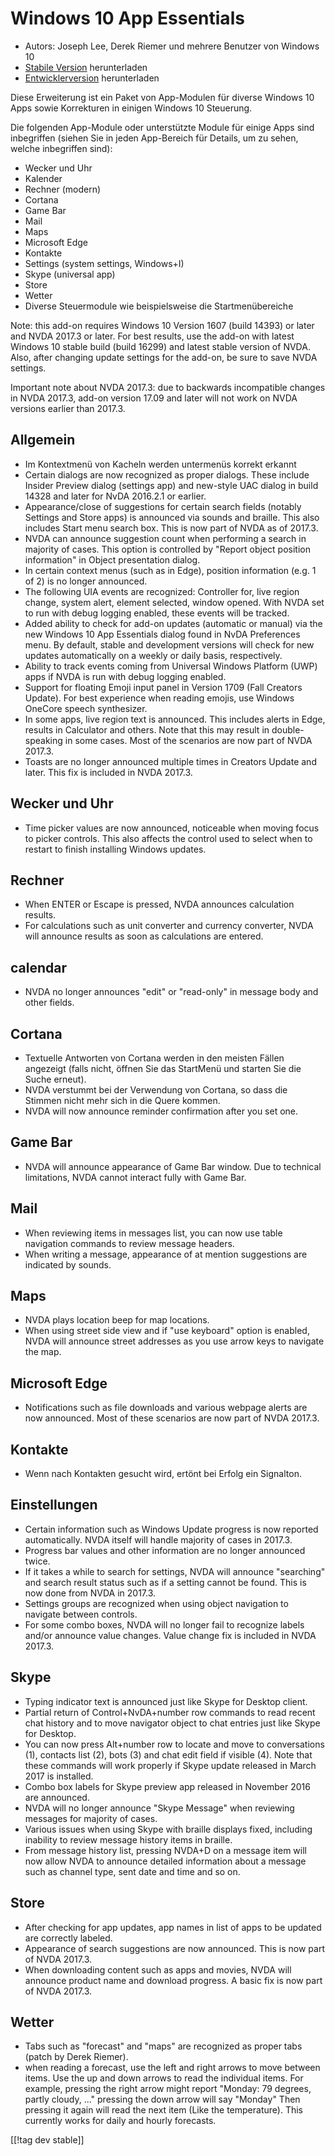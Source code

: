# Windows 10 App Essentials #

* Autors: Joseph Lee, Derek Riemer und mehrere Benutzer von Windows 10
* [Stabile Version][1] herunterladen
* [Entwicklerversion][2] herunterladen

Diese Erweiterung ist ein Paket von App-Modulen für diverse Windows 10 Apps
sowie Korrekturen in einigen Windows 10 Steuerung.

Die folgenden App-Module oder unterstützte Module für einige Apps sind
inbegriffen (siehen Sie in jeden App-Bereich für Details, um zu sehen,
welche inbegriffen sind):

* Wecker und Uhr
* Kalender
* Rechner (modern)
* Cortana
* Game Bar
* Mail
* Maps
* Microsoft Edge
* Kontakte
* Settings (system settings, Windows+I)
* Skype (universal app)
* Store
* Wetter
* Diverse Steuermodule wie beispielsweise die Startmenübereiche

Note: this add-on requires Windows 10 Version 1607 (build 14393) or later
and NVDA 2017.3 or later. For best results, use the add-on with latest
Windows 10 stable build (build 16299) and latest stable version of
NVDA. Also, after changing update settings for the add-on, be sure to save
NVDA settings.

Important note about NVDA 2017.3: due to backwards incompatible changes in
NVDA 2017.3, add-on version 17.09 and later will not work on NVDA versions
earlier than 2017.3.

## Allgemein

* Im Kontextmenü von Kacheln werden untermenüs korrekt erkannt
* Certain dialogs are now recognized as proper dialogs. These include
  Insider Preview dialog (settings app) and new-style UAC dialog in build
  14328 and later for NvDA 2016.2.1 or earlier.
* Appearance/close of suggestions for certain search fields (notably
  Settings and Store apps) is announced via sounds and braille. This also
  includes Start menu search box. This is now part of NVDA as of 2017.3.
* NVDA can announce suggestion count when performing a search in majority of
  cases. This option is controlled by "Report object position information"
  in Object presentation dialog.
* In certain context menus (such as in Edge), position information (e.g. 1
  of 2) is no longer announced.
* The following UIA events are recognized: Controller for, live region
  change, system alert, element selected, window opened. With NVDA set to
  run with debug logging enabled, these events will be tracked.
* Added ability to check for add-on updates (automatic or manual) via the
  new Windows 10 App Essentials dialog found in NvDA Preferences menu. By
  default, stable and development versions will check for new updates
  automatically on a weekly or daily basis, respectively.
* Ability to track events coming from Universal Windows Platform (UWP) apps
  if NVDA is run with debug logging enabled.
* Support for floating Emoji input panel in Version 1709 (Fall Creators
  Update). For best experience when reading emojis, use Windows OneCore
  speech synthesizer.
* In some apps, live region text is announced. This includes alerts in Edge,
  results in Calculator and others. Note that this may result in
  double-speaking in some cases. Most of the scenarios are now part of NVDA
  2017.3.
* Toasts are no longer announced multiple times in Creators Update and
  later. This fix is included in NVDA 2017.3.

## Wecker und Uhr

* Time picker values are now announced, noticeable when moving focus to
  picker controls. This also affects the control used to select when to
  restart to finish installing Windows updates.

## Rechner

* When ENTER or Escape is pressed, NVDA announces calculation results.
* For calculations such as unit converter and currency converter, NVDA will
  announce results as soon as calculations are entered.

## calendar

* NVDA no longer announces "edit" or "read-only" in message body and other
  fields.

## Cortana

* Textuelle Antworten von Cortana werden in den meisten Fällen angezeigt
  (falls nicht, öffnen Sie das StartMenü und starten Sie die Suche erneut).
* NVDA verstummt bei der Verwendung von Cortana, so dass die Stimmen nicht
  mehr sich in die Quere kommen.
* NVDA will now announce reminder confirmation after you set one.

## Game Bar

* NVDA will announce appearance of Game Bar window. Due to technical
  limitations, NVDA cannot interact fully with Game Bar.

## Mail

* When reviewing items in messages list, you can now use table navigation
  commands to review message headers.
* When writing a message, appearance of at mention suggestions are indicated
  by sounds.

## Maps

* NVDA plays location beep for map locations.
* When using street side view and if "use keyboard" option is enabled, NVDA
  will announce street addresses as you use arrow keys to navigate the map.

## Microsoft Edge

* Notifications such as file downloads and various webpage alerts are now
  announced. Most of these scenarios are now part of NVDA 2017.3.

## Kontakte

* Wenn nach Kontakten gesucht wird, ertönt bei Erfolg ein Signalton.

## Einstellungen

* Certain information such as Windows Update progress is now reported
  automatically. NVDA itself will handle majority of cases in 2017.3.
* Progress bar values and other information are no longer announced twice.
* If it takes a while to search for settings, NVDA will announce "searching"
  and search result status such as if a setting cannot be found. This is now
  done from NVDA in 2017.3.
* Settings groups are recognized when using object navigation to navigate
  between controls.
* For some combo boxes, NVDA will no longer fail to recognize labels and/or
  announce value changes. Value change fix is included in NVDA 2017.3.

## Skype

* Typing indicator text is announced just like Skype for Desktop client.
* Partial return of Control+NvDA+number row commands to read recent chat
  history and to move navigator object to chat entries just like Skype for
  Desktop.
* You can now press Alt+number row to locate and move to conversations (1),
  contacts list (2), bots (3) and chat edit field if visible (4). Note that
  these commands will work properly if Skype update released in March 2017
  is installed.
* Combo box labels for Skype preview app released in November 2016 are
  announced.
* NVDA will no longer announce "Skype Message" when reviewing messages for
  majority of cases.
* Various issues when using Skype with braille displays fixed, including
  inability to review message history items in braille.
* From message history list, pressing NVDA+D on a message item will now
  allow NVDA to announce detailed information about a message such as
  channel type, sent date and time and so on.

## Store

* After checking for app updates, app names in list of apps to be updated
  are correctly labeled.
* Appearance of search suggestions are now announced. This is now part of
  NVDA 2017.3.
* When downloading content such as apps and movies, NVDA will announce
  product name and download progress. A basic fix is now part of NVDA
  2017.3.

## Wetter

* Tabs such as "forecast" and "maps" are recognized as proper tabs (patch by
  Derek Riemer).
* when reading a forecast, use the left and right arrows to move between
  items. Use the up and down arrows to read the individual items. For
  example, pressing the right arrow might report "Monday: 79 degrees, partly
  cloudy, ..." pressing the down arrow will say "Monday" Then pressing it
  again will read the next item (Like the temperature). This currently works
  for daily and hourly forecasts.

[[!tag dev stable]]

[1]: https://addons.nvda-project.org/files/get.php?file=w10

[2]: https://addons.nvda-project.org/files/get.php?file=w10-dev
